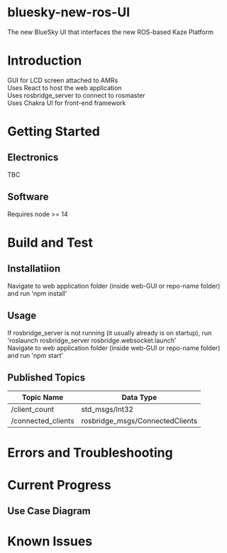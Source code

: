 # bluesky-new-ros-UI
The new BlueSky UI that interfaces the new ROS-based Kaze Platform 

# Introduction
GUI for LCD screen attached to AMRs <br>
Uses React to host the web application<br>
Uses rosbridge_server to connect to rosmaster<br>
Uses Chakra UI for front-end framework<br>

# Getting Started
## Electronics
TBC

## Software
Requires node >= 14

# Build and Test
## Installatiion
Navigate to web application folder (inside web-GUI or repo-name folder) and run 'npm install' <br>

## Usage
If rosbridge_server is not running (it usually already is on startup), run 'roslaunch rosbridge_server rosbridge.websocket.launch' <br>
Navigate to web application folder (inside web-GUI or repo-name folder) and run 'npm start' <br>



## Published Topics
| Topic Name                  | Data Type                       |
| --------------------------- | ------------------------------- |
| /client_count               | std_msgs/Int32                  |
| /connected_clients          | rosbridge_msgs/ConnectedClients |

# Errors and Troubleshooting

# Current Progress

## Use Case Diagram


# Known Issues
